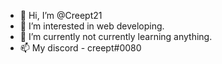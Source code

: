 - 👋 Hi, I’m @Creept21 
- 👀 I’m interested in web developing.
- 🌱 I’m currently not currently learning anything.
- 📫 My discord - creept#0080

<!---
Creept21/Creept21 is a ✨ special ✨ repository because its `README.md` (this file) appears on your GitHub profile.
You can click the Preview link to take a look at your changes.
--->
